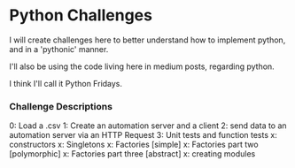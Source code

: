 # Python Challenges

I will create challenges here to better understand how to implement python, and in a 'pythonic' manner.

I'll also be using the code living here in medium posts, regarding python.

I think I'll call it Python Fridays.

### Challenge Descriptions

0: Load a .csv
1: Create an automation server and a client
2: send data to an automation server via an HTTP Request
3: Unit tests and function tests
x: constructors
x: Singletons
x: Factories [simple]
x: Factories part two [polymorphic]
x: Factories part three [abstract]
x: creating modules


